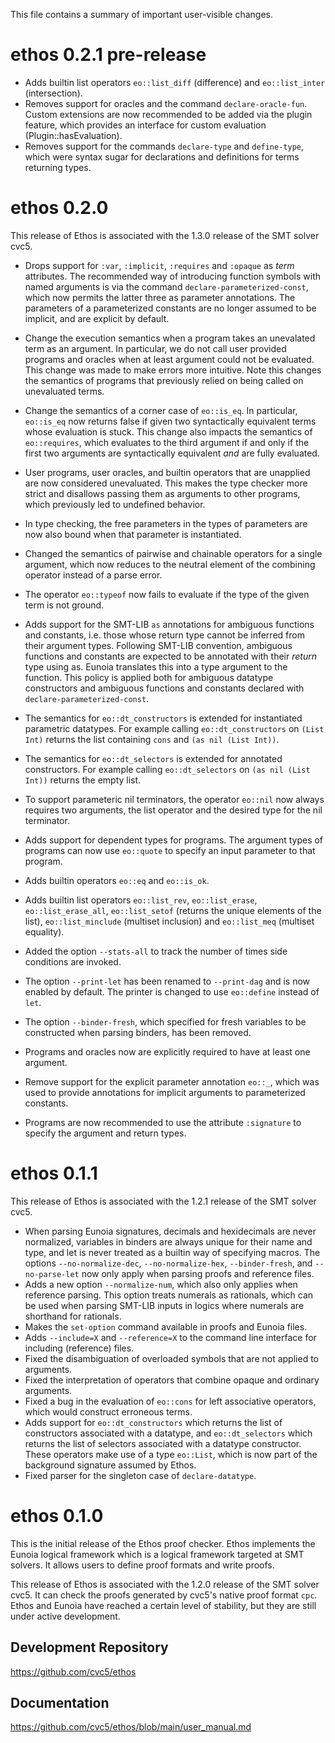 This file contains a summary of important user-visible changes.


ethos 0.2.1 pre-release
=======================

- Adds builtin list operators `eo::list_diff` (difference) and `eo::list_inter` (intersection).
- Removes support for oracles and the command `declare-oracle-fun`. Custom extensions are now recommended to be added via the plugin feature, which provides an interface for custom evaluation (Plugin::hasEvaluation).
- Removes support for the commands `declare-type` and `define-type`, which were syntax sugar for declarations and definitions for terms returning types.

ethos 0.2.0
===========

This release of Ethos is associated with the 1.3.0 release of the SMT solver cvc5.

- Drops support for `:var`, `:implicit`, `:requires` and `:opaque` as *term* attributes. The recommended way of introducing function symbols with named arguments is via the command `declare-parameterized-const`, which now permits the latter three as parameter annotations. The parameters of a parameterized constants are no longer assumed to be implicit, and are explicit by default.
- Change the execution semantics when a program takes an unevalated term as an argument. In particular, we do not call user provided programs and oracles when at least argument could not be evaluated. This change was made to make errors more intuitive. Note this changes the semantics of programs that previously relied on being called on unevaluated terms.
- Change the semantics of a corner case of `eo::is_eq`. In particular, `eo::is_eq` now returns false if given two syntactically equivalent terms whose evaluation is stuck. This change also impacts the semantics of `eo::requires`, which evaluates to the third argument if and only if the first two arguments are syntactically equivalent *and* are fully evaluated.
- User programs, user oracles, and builtin operators that are unapplied are now considered unevaluated. This makes the type checker more strict and disallows passing them as arguments to other programs, which previously led to undefined behavior.
- In type checking, the free parameters in the types of parameters are now also bound when that parameter is instantiated.
- Changed the semantics of pairwise and chainable operators for a single argument, which now reduces to the neutral element of the combining operator instead of a parse error.
- The operator `eo::typeof` now fails to evaluate if the type of the given term is not ground.

- Adds support for the SMT-LIB `as` annotations for ambiguous functions and constants, i.e. those whose return type cannot be inferred from their argument types. Following SMT-LIB convention, ambiguous functions and constants are expected to be annotated with their *return* type using as.  Eunoia translates this into a type argument to the function. This policy is applied both for ambiguous datatype constructors and ambiguous functions and constants declared with `declare-parameterized-const`.
- The semantics for `eo::dt_constructors` is extended for instantiated parametric datatypes. For example calling `eo::dt_constructors` on `(List Int)` returns the list containing `cons` and `(as nil (List Int))`.
- The semantics for `eo::dt_selectors` is extended for annotated constructors. For example calling `eo::dt_selectors` on `(as nil (List Int))` returns the empty list.
- To support parameteric nil terminators, the operator `eo::nil` now always requires two arguments, the list operator and the desired type for the nil terminator.

- Adds support for dependent types for programs. The argument types of programs can now use `eo::quote` to specify an input parameter to that program.

- Adds builtin operators `eo::eq` and `eo::is_ok`.
- Adds builtin list operators `eo::list_rev`, `eo::list_erase`, `eo::list_erase_all`, `eo::list_setof` (returns the unique elements of the list), `eo::list_minclude` (multiset inclusion) and `eo::list_meq` (multiset equality).
- Added the option `--stats-all` to track the number of times side conditions are invoked.
- The option `--print-let` has been renamed to `--print-dag` and is now enabled by default. The printer is changed to use `eo::define` instead of `let`.
- The option `--binder-fresh`, which specified for fresh variables to be constructed when parsing binders, has been removed.
- Programs and oracles now are explicitly required to have at least one argument.
- Remove support for the explicit parameter annotation `eo::_`, which was used to provide annotations for implicit arguments to parameterized constants.
- Programs are now recommended to use the attribute `:signature` to specify the argument and return types.

ethos 0.1.1
===========

This release of Ethos is associated with the 1.2.1 release of the SMT solver cvc5.

- When parsing Eunoia signatures, decimals and hexidecimals are never normalized, variables in binders are always unique for their name and type, and let is never treated as a builtin way of specifying macros. The options `--no-normalize-dec`, `--no-normalize-hex`, `--binder-fresh`, and `--no-parse-let` now only apply when parsing proofs and reference files.
- Adds a new option `--normalize-num`, which also only applies when reference parsing. This option treats numerals as rationals, which can be used when parsing SMT-LIB inputs in logics where numerals are shorthand for rationals.
- Makes the `set-option` command available in proofs and Eunoia files.
- Adds `--include=X` and `--reference=X` to the command line interface for including (reference) files.
- Fixed the disambiguation of overloaded symbols that are not applied to arguments.
- Fixed the interpretation of operators that combine opaque and ordinary arguments.
- Fixed a bug in the evaluation of `eo::cons` for left associative operators, which would construct erroneous terms.
- Adds support for `eo::dt_constructors` which returns the list of constructors associated with a datatype, and `eo::dt_selectors` which returns the list of selectors associated with a datatype constructor. These operators make use of a type `eo::List`, which is now part of the background signature assumed by Ethos.
- Fixed parser for the singleton case of `declare-datatype`.

ethos 0.1.0
===========

This is the initial release of the Ethos proof checker.  Ethos implements the Eunoia logical framework which is a logical framework targeted at SMT solvers.  It allows users to define proof formats and write proofs.

This release of Ethos is associated with the 1.2.0 release of the SMT solver cvc5.  It can check the proofs generated by cvc5's native proof format `cpc`.  Ethos and Eunoia have reached a certain level of stability, but they are still under active development.

## Development Repository

https://github.com/cvc5/ethos

## Documentation

https://github.com/cvc5/ethos/blob/main/user_manual.md


